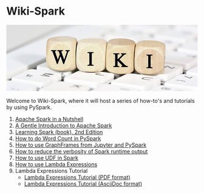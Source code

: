 # Wiki-Spark

![wiki-spark](./wiki.jpeg)


Welcome to Wiki-Spark, where it will host a series of 
how-to's and tutorials by using PySpark.

1. [Apache Spark in a Nutshell](https://www.linkedin.com/pulse/apache-spark-nutshell-brian-uri-/)
2. [A Gentle Introduction to Apache Spark](https://pages.databricks.com/rs/094-YMS-629/images/A-Gentle-Introduction-to-Apache-Spark.pdf)
3. [Learning Spark (book), 2nd Edition](https://pages.databricks.com/rs/094-YMS-629/images/LearningSpark2.0.pdf)
4. [How to do Word Count in PySpark](https://github.com/mahmoudparsian/data-algorithms-with-spark/tree/master/code/bonus_chapters/wordcount/)
5. [How to use GraphFrames from Jupyter and PySpark](./using-graphframes-with-jupyter.md)
6. [How to reduce the verbosity of Spark runtime output](./reduce-the-verbosity-of-spark-runtime-output.md)
7. [How to use UDF in Spark](./how-to-use-UDF-in-spark.md)
8. [How to use Lambda Expressions](./lambda_expressions_basics.md)
9. Lambda Expressions Tutorial
	* [Lambda Expressions Tutorial (PDF format)](./lambda_expressions.pdf)
	* [Lambda Expressions Tutorial (AsciiDoc format)](./lambda_expressions.adoc)

